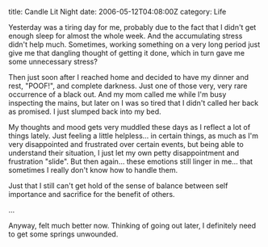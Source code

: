 title: Candle Lit Night
date: 2006-05-12T04:08:00Z
category: Life

Yesterday was a tiring day for me, probably due to the fact that I didn't get enough sleep for almost the whole week. And the accumulating stress didn't help much. Sometimes, working something on a very long period just give me that dangling thought of getting it done, which in turn gave me some unnecessary stress?

Then just soon after I reached home and decided to have my dinner and rest, "POOF!", and complete darkness. Just one of those very, very rare occurrence of a black out. And my mom called me while I'm busy inspecting the mains, but later on I was so tired that I didn't called her back as promised. I just slumped back into my bed.

My thoughts and mood gets very muddled these days as I reflect a lot of things lately. Just feeling a little helpless… in certain things, as much as I'm very disappointed and frustrated over certain events, but being able to understand their situation, I just let my own petty disappointment and frustration "slide". But then again… these emotions still linger in me… that sometimes I really don't know how to handle them.

Just that I still can't get hold of the sense of balance between self importance and sacrifice for the benefit of others.

…

Anyway, felt much better now. Thinking of going out later, I definitely need to get some springs unwounded.
